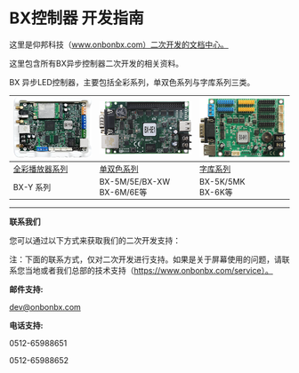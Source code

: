 # BX控制器 开发指南

这里是仰邦科技（www.onbonbx.com）二次开发的文档中心。

这里包含所有BX异步控制器二次开发的相关资料。

BX 异步LED控制器，主要包括全彩系列，单双色系列与字库系列三类。



| <img src="zh/img/y1a.png" /> | <img src="zh/img/6e1.png" /> | <img src="zh/img/6k1.png" /> |
| ----------------------------- | ----------------------------- | ----------------------------- |
| [全彩播放器系列](zh/y/y.md)   | [单双色系列](zh/dual/dual.md) | [字库系列](zh/k/k.md)         |
| BX-Y 系列                     | BX-5M/5E/BX-XW</br>BX-6M/6E等 | BX-5K/5MK</br>BX-6K等         |



-----



**联系我们**

您可以通过以下方式来获取我们的二次开发支持：

注：下面的联系方式，仅对二次开发进行支持。如果是关于屏幕使用的问题，请联系您当地或者我们总部的技术支持（https://www.onbonbx.com/service）。

**邮件支持:**

 dev@onbonbx.com

**电话支持:**

0512-65988651

0512-65988652




